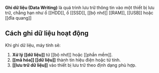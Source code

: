 **Ghi dữ liệu (Data Writing)** là quá trình lưu trữ thông tin vào một thiết bị lưu trữ, chẳng hạn như ổ [[HDD]], ổ [[SSD]], [[bộ nhớ]] [[RAM]], [[USB]] hoặc [[đĩa quang]]

## Cách ghi dữ liệu hoạt động

Khi ghi dữ liệu, máy tính sẽ:

1. **Xử lý [[dữ liệu]]** từ [[bộ nhớ]] hoặc [[phần mềm]].
2. **[[mã hóa]] [[dữ liệu]]** thành tín hiệu điện hoặc từ tính.
3. **[[lưu trữ dữ liệu]]** vào thiết bị lưu trữ theo định dạng phù hợp.